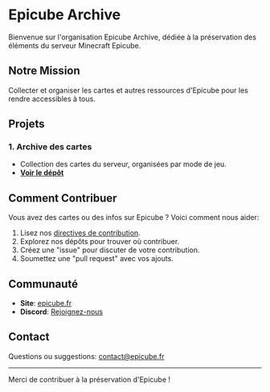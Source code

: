 # Epicube Archive

Bienvenue sur l'organisation Epicube Archive, dédiée à la préservation des éléments du serveur Minecraft Epicube.

## Notre Mission

Collecter et organiser les cartes et autres ressources d'Epicube pour les rendre accessibles à tous.

## Projets

### 1. Archive des cartes
- Collection des cartes du serveur, organisées par mode de jeu.
- **[Voir le dépôt](https://github.com/Epicube-Archive/maps)**

## Comment Contribuer

Vous avez des cartes ou des infos sur Epicube ? Voici comment nous aider:

1. Lisez nos [directives de contribution](CONTRIBUTING.md).
2. Explorez nos dépôts pour trouver où contribuer.
3. Créez une "issue" pour discuter de votre contribution.
4. Soumettez une "pull request" avec vos ajouts.

## Communauté

- **Site**: [epicube.fr](https://epicube.fr)
- **Discord**: [Rejoignez-nous](https://discord.epicube.fr)

## Contact

Questions ou suggestions: [contact@epicube.fr](mailto:contact@epicube.fr)

---

Merci de contribuer à la préservation d'Epicube !